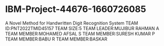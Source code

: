# IBM-Project-44676-1660726085
A Novel Method for Handwritten Digit Recognition System
TEAM ID:PNT2022TMID45157
TEAM SIZE:5
TEAM LEADER:MUJIBUR RAHMAN A
TEAM MEMBER:MOHAMED AFSAL S
TEAM MEMBER:SURESH KUMAR P
TEAM MEMBER:BABU R
TEAM MEMBER:BASKAR 
